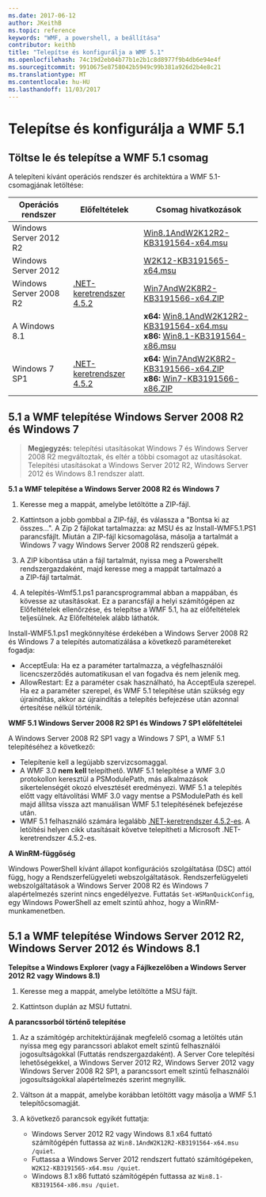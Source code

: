 ```yaml
---
ms.date: 2017-06-12
author: JKeithB
ms.topic: reference
keywords: "WMF, a powershell, a beállítása"
contributor: keithb
title: "Telepítse és konfigurálja a WMF 5.1"
ms.openlocfilehash: 74c19d2eb04b77b1e2b1c8d8977f9b4db6e94e4f
ms.sourcegitcommit: 9910675e8758042b5949c99b381a926d2b4e8c21
ms.translationtype: MT
ms.contentlocale: hu-HU
ms.lasthandoff: 11/03/2017
---
```

# <a name="install-and-configure-wmf-51"></a>Telepítse és konfigurálja a WMF 5.1 #


## <a name="download-and-install-the-wmf-51-package"></a>Töltse le és telepítse a WMF 5.1 csomag

A telepíteni kívánt operációs rendszer és architektúra a WMF 5.1-csomagjának letöltése:

| Operációs rendszer       | Előfeltételek       | Csomag hivatkozások             |
|------------------------|---------------------|---------------------------|
| Windows Server 2012 R2 | | [Win8.1AndW2K12R2-KB3191564-x64.msu](https://go.microsoft.com/fwlink/?linkid=839516)|
| Windows Server 2012    | | [W2K12-KB3191565-x64.msu](https://go.microsoft.com/fwlink/?linkid=839513)|
| Windows Server 2008 R2 | [.NET-keretrendszer 4.5.2](https://www.microsoft.com/en-ca/download/details.aspx?id=42642) | [Win7AndW2K8R2-KB3191566-x64.ZIP](https://go.microsoft.com/fwlink/?linkid=839523) | 
| A Windows 8.1            |  | **x64:** [Win8.1AndW2K12R2-KB3191564-x64.msu](https://go.microsoft.com/fwlink/?linkid=839516) </br> **x86:** [Win8.1-KB3191564-x86.msu](https://go.microsoft.com/fwlink/?linkid=839521) |
| Windows 7 SP1          | [.NET-keretrendszer 4.5.2](https://www.microsoft.com/en-ca/download/details.aspx?id=42642) | **x64:** [Win7AndW2K8R2-KB3191566-x64.ZIP](https://go.microsoft.com/fwlink/?linkid=839523) </br> **x86:** [Win7-KB3191566-x86.ZIP](https://go.microsoft.com/fwlink/?linkid=839522)



## <a name="install-wmf-51-for-windows-server-2008-r2-and-windows-7"></a>5.1 a WMF telepítése Windows Server 2008 R2 és Windows 7

> **Megjegyzés:** telepítési utasításokat Windows 7 és Windows Server 2008 R2 megváltoztak, és eltér a többi csomagot az utasításokat. Telepítési utasításokat a Windows Server 2012 R2, Windows Server 2012 és Windows 8.1 rendszer alatt.

**5.1 a WMF telepítése a Windows Server 2008 R2 és Windows 7**

1. Keresse meg a mappát, amelybe letöltötte a ZIP-fájl. 

2. Kattintson a jobb gombbal a ZIP-fájl, és válassza a "Bontsa ki az összes...". A Zip 2 fájlokat tartalmazza: az MSU és az Install-WMF5.1.PS1 parancsfájlt. Miután a ZIP-fájl kicsomagolása, másolja a tartalmát a Windows 7 vagy Windows Server 2008 R2 rendszerű gépek.  

3. A ZIP kibontása után a fájl tartalmát, nyissa meg a Powershellt rendszergazdaként, majd keresse meg a mappát tartalmazó a  
a ZIP-fájl tartalmát. 

4. A telepítés-Wmf5.1.ps1 parancsprogrammal abban a mappában, és kövesse az utasításokat. Ez a parancsfájl a helyi számítógépen az Előfeltételek ellenőrzése, és telepítse a WMF 5.1, ha az előfeltételek teljesülnek. Az Előfeltételek alább láthatók. 

Install-WMF5.1.ps1 megkönnyítése érdekében a Windows Server 2008 R2 és Windows 7 a telepítés automatizálása a következő paramétereket fogadja:

- AcceptEula: Ha ez a paraméter tartalmazza, a végfelhasználói licencszerződés automatikusan el van fogadva és nem jelenik meg.
- AllowRestart: Ez a paraméter csak használható, ha AcceptEula szerepel. Ha ez a paraméter szerepel, és WMF 5.1 telepítése után szükség egy újraindítás, akkor az újraindítás a telepítés befejezése után azonnal értesítése nélkül történik. 

**WMF 5.1 Windows Server 2008 R2 SP1 és Windows 7 SP1 előfeltételei**

A Windows Server 2008 R2 SP1 vagy a Windows 7 SP1, a WMF 5.1 telepítéséhez a következő:
- Telepítenie kell a legújabb szervizcsomaggal.
- A WMF 3.0 **nem kell** telepíthető. WMF 5.1 telepítése a WMF 3.0 protokollon keresztül a PSModulePath, más alkalmazások sikertelenségét okozó elvesztését eredményezi. WMF 5.1 a telepítés előtt vagy eltávolítási WMF 3.0 vagy mentse a PSModulePath és kell majd állítsa vissza azt manuálisan WMF 5.1 telepítésének befejezése után. 
- WMF 5.1 felhasználó számára legalább [.NET-keretrendszer 4.5.2-es](https://www.microsoft.com/en-ca/download/details.aspx?id=42642).
A letöltési helyen cikk utasításait követve telepítheti a Microsoft .NET-keretrendszer 4.5.2-es.

**A WinRM-függőség** 

Windows PowerShell kívánt állapot konfigurációs szolgáltatása (DSC) attól függ, hogy a Rendszerfelügyeleti webszolgáltatások. Rendszerfelügyeleti webszolgáltatások a Windows Server 2008 R2 és Windows 7 alapértelmezés szerint nincs engedélyezve. Futtatás `Set-WSManQuickConfig`, egy Windows PowerShell az emelt szintű ahhoz, hogy a WinRM-munkamenetben.


## <a name="install-wmf-51-for-windows-server-2012-r2-windows-server-2012-and-windows-81"></a>5.1 a WMF telepítése Windows Server 2012 R2, Windows Server 2012 és Windows 8.1
**Telepítse a Windows Explorer (vagy a Fájlkezelőben a Windows Server 2012 R2 vagy Windows 8.1)**

1. Keresse meg a mappát, amelybe letöltötte a MSU fájlt.

2. Kattintson duplán az MSU futtatni.

**A parancssorból történő telepítése**

1. Az a számítógép architektúrájának megfelelő csomag a letöltés után nyissa meg egy parancssori ablakot emelt szintű felhasználói jogosultságokkal (Futtatás rendszergazdaként). A Server Core telepítési lehetőségekkel, a Windows Server 2012 R2, Windows Server 2012 vagy Windows Server 2008 R2 SP1, a parancssort emelt szintű felhasználói jogosultságokkal alapértelmezés szerint megnyílik.

2. Váltson át a mappát, amelybe korábban letöltött vagy másolja a WMF 5.1 telepítőcsomagját.

3. A következő parancsok egyikét futtatja:
    - Windows Server 2012 R2 vagy Windows 8.1 x64 futtató számítógépén futtassa az `Win8.1AndW2K12R2-KB3191564-x64.msu /quiet`.
    - Futtassa a Windows Server 2012 rendszert futtató számítógépeken, `W2K12-KB3191565-x64.msu /quiet`.
    - Windows 8.1 x86 futtató számítógépén futtassa az `Win8.1-KB3191564-x86.msu /quiet`.
    
